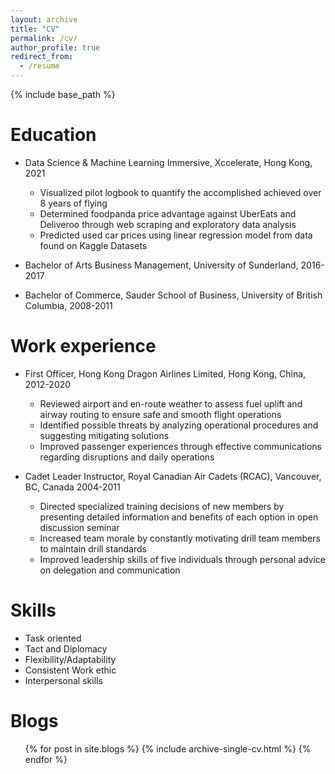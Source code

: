 ```yaml
---
layout: archive
title: "CV"
permalink: /cv/
author_profile: true
redirect_from:
  - /resume
---
```


{% include base_path %}

Education
======
* Data Science & Machine Learning Immersive, Xccelerate, Hong Kong, 2021
  * Visualized pilot logbook to quantify the accomplished achieved over 8 years of flying
  * Determined foodpanda price advantage against UberEats and Deliveroo through web scraping and exploratory data analysis
  * Predicted used car prices using linear regression model from data found on Kaggle Datasets 

* Bachelor of Arts Business Management, University of Sunderland, 2016-2017 
* Bachelor of Commerce, Sauder School of Business, University of British Columbia, 2008-2011

Work experience
======
* First Officer, Hong Kong Dragon Airlines Limited, Hong Kong, China, 2012-2020
  * Reviewed airport and en-route weather to assess fuel uplift and airway routing to ensure safe and smooth flight operations
  * Identified possible threats by analyzing operational procedures and suggesting mitigating solutions
  * Improved passenger experiences through effective communications regarding disruptions and daily operations


* Cadet Leader Instructor, Royal Canadian Air Cadets (RCAC), Vancouver, BC, Canada	       2004-2011
  * Directed specialized training decisions of new members by presenting detailed information and benefits of each option in open discussion seminar
  * Increased team morale by constantly motivating drill team members to maintain drill standards
  * Improved leadership skills of five individuals through personal advice on delegation and communication

  
Skills
======
* Task oriented
* Tact and Diplomacy
* Flexibility/Adaptability
* Consistent Work ethic
* Interpersonal skills

Blogs
======
  <ul>{% for post in site.blogs %}
    {% include archive-single-cv.html %}
  {% endfor %}</ul>
  
<!-- Talks
======
  <ul>{% for post in site.talks %}
    {% include archive-single-talk-cv.html %}
  {% endfor %}</ul> -->
  
<!-- Teaching
======
  <ul>{% for post in site.teaching %}
    {% include archive-single-cv.html %}
  {% endfor %}</ul> -->
  
<!-- Service and leadership
======
* Currently signed in to 43 different slack teams -->
